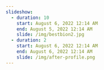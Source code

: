 ```yaml
---
slideshow:
  - duration: 10
    start: August 6, 2022 12:14 AM
    end: August 5, 2022 12:14 AM
    slide: /img/bestbion2.jpg
  - duration: 2
    start: August 6, 2022 12:14 AM
    end: August 6, 2022 12:14 AM
    slide: /img/after-profile.png
---
```

